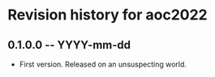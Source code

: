 # Revision history for aoc2022

## 0.1.0.0 -- YYYY-mm-dd

- First version. Released on an unsuspecting world.
